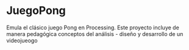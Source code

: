 # JuegoPong
Emula el clásico juego Pong en Processing. Este proyecto incluye de manera pedagógica conceptos del análisis - diseño y desarrollo de un videojueogo
